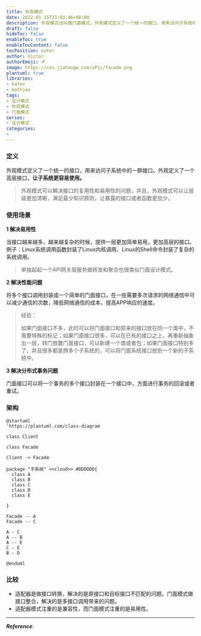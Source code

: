 ```yaml
---
title: 外观模式
date: 2022-01-15T21:03:46+08:00
description: 外观模式也叫做门面模式，外观模式定义了一个统一的接口，用来访问子系统中的一群接口。外观定义了一个高层接口，让子系统更容易使用。
draft: false
hideToc: false
enableToc: true
enableTocContent: false
tocPosition: outer
author: Victor
authorEmoji: 🪶
image: https://cos.jiahongw.com/uPic/facade.png
plantuml: true
libraries:
- katex
- mathjax
tags:
- 设计模式
- 外观模式
- 门面模式
series:
- 设计模式
categories:
-
---
```




<!--FacadePattern 外观模式也叫做门面模式。-->

### 定义

外观模式定义了一个统一的接口，用来访问子系统中的一群接口。外观定义了一个高层接口，**让子系统更容易使用。**

> 外观模式可以解决接口的复用性和易用性的问题，并且，外观模式可以让层级更加清晰，满足最少知识原则，让暴露的接口或者函数更加少。



### 使用场景



 **1 解决易用性**

当接口越来越多，越来越复杂的时候，提供一层更加简单易用，更加高层的接口。例子：Linux系统调用函数封装了Linux内核调用、Linux的Shell命令封装了复杂的系统调用。

> 单独起起一个API网关层服务做转发和聚合也很类似门面设计模式。

**2 解决性能问题**

将多个接口调用封装成一个简单的门面接口，在一些需要多次请求的网络通信中可以减少通信的次数，降低网络通信的成本，提高APP响应的速度。	

> 经验：
>
> 如果门面接口不多，此时可以将门面接口和原来的接口放在同一个类中，不需要特殊的标记；如果门面接口很多，可以在已有的接口之上，再重新抽象出一层，转门放置门面接口，可以新建一个类或者包；如果门面接口特别多了，并且很多都是跨多个子系统的，可以将门面系统接口放到一个新的子系统中。



**3 解决分布式事务问题**

门面接口可以将一个事务的多个接口封装在一个接口中，方面进行事务的回滚或者重试。



### 架构

```plantuml
@startuml
'https://plantuml.com/class-diagram

class Client

class Facade

Client -> Facade

package "子系统" <<cloud>> #DDDDDD{
  class A
  class B
  class C
  class D
  class E

}

Facade -- A
Facade -- C

A - C
A -- B
A -- E
C - E
B - D

@enduml
```



### 比较

- 适配器是做接口转换，解决的是原接口和目标接口不匹配的问题。门面模式做接口整合，解决的是多接口调用带来的问题。
- 适配器模式注重的是兼容性，而门面模式注重的是易用性。

---

***Reference***:

